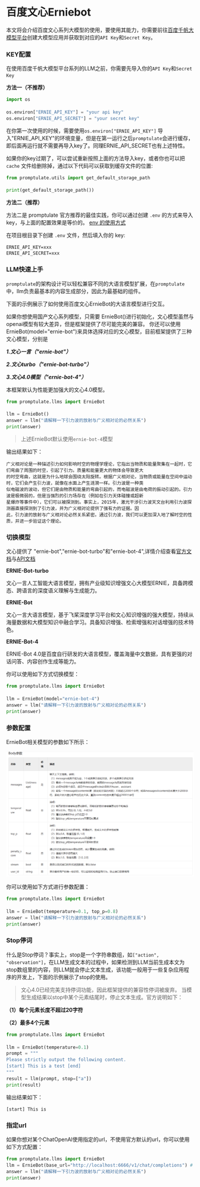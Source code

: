 # 百度文心Erniebot

本文将会介绍百度文心系列大模型的使用，要使用其能力，你需要前往[百度千帆大模型平台](https://console.bce.baidu.com/qianfan/ais/console/applicationConsole/application)创建大模型应用并获取到对应的`API Key`和`Secret Key`。

### KEY配置

在使用百度千帆大模型平台系列的LLM之前，你需要先导入你的`API Key`和`Secret Key`

**方法一（不推荐）**

```python
import os

os.environ["ERNIE_API_KEY"] = "your api key"
os.environ["ERNIE_API_SECRET"] = "your secret key"
```

在你第一次使用的时候，需要使用`os.environ["ERNIE_API_KEY"]` 导入"ERNIE_API_KEY"的环境变量，但是在第一运行之后`promptulate`会进行缓存，即后面再运行就不需要再导入key了。同理ERNIE_API_SECRET也有上述特性。

如果你的key过期了，可以尝试重新按照上面的方法导入key，或者你也可以把 `cache` 文件给删除掉，通过以下代码可以获取到缓存文件的位置:

```python
from promptulate.utils import get_default_storage_path

print(get_default_storage_path())
```

**方法二（推荐）**

方法二是 promptulate 官方推荐的最佳实践，你可以通过创建 `.env` 的方式来导入 key，与上面的配置效果是等价的。 [env 的使用方式](https://github.com/theskumar/python-dotenv)

在项目根目录下创建 `.env` 文件，然后填入你的 key:

```text
ERNIE_API_KEY=xxx
ERNIE_API_SECRET=xxx
```

### LLM快速上手

`promptulate`的架构设计可以轻松兼容不同的大语言模型扩展，在`promptulate`中，llm负责最基本的内容生成部分，因此为最基础的组件。

下面的示例展示了如何使用百度文心ErnieBot的大语言模型进行交互。

如果你想使用国产文心系列模型，只需要 ErnieBot()进行初始化，文心模型虽然与openai模型有较大差异，但是框架提供了尽可能完美的兼容。
你还可以使用ErnieBot(model="ernie-bot")来具体选择对应的文心模型，目前框架提供了三种文心模型，分别是

***1.文心一言（"ernie-bot"）***

***2.文心turbo（"ernie-bot-turbo"）***

***3.文心4.0模型（"ernie-bot-4"）***

本框架默认为性能更加强大的文心4.0模型。


```python
from promptulate.llms import ErnieBot

llm = ErnieBot() 
answer = llm("请解释一下引力波的放射与广义相对论的必然关系")
print(answer)

```

> 上述ErnieBot默认使用`ernie-bot-4`模型

输出结果如下：

```text
广义相对论是一种描述引力如何影响时空的物理学理论，它指出当物质和能量聚集在一起时，它们弯曲了周围的时空，引起了引力。质量和能量更大的物体会导致更大
的时空弯曲，这就是为什么地球会围绕太阳旋转。根据广义相对论，当物质或能量在空间中运动时，它们会产生引力波，就像在水面上产生涟漪一样。引力波是一种类
似电磁波的波动，但它们是由物质和能量的弯曲引起的，而电磁波是由电荷的振动引起的。引力波是极微弱的，但是当强烈的引力场存在（例如在引力天体碰撞或超新
星爆炸等事件中），它们可以被探测到。事实上，2015年，激光干涉引力波天文台利用引力波探测器直接探测到了引力波，并为广义相对论提供了强有力的证据。因
此，引力波的放射与广义相对论必然关系紧密。通过引力波，我们可以更加深入地了解时空的性质，并进一步验证这个理论。
```

### 切换模型

文心提供了 "ernie-bot","ernie-bot-turbo"和"ernie-bot-4",详情介绍查看[官方文档](https://cloud.baidu.com/doc/WENXINWORKSHOP/s/Jlfmc9dit)与[API文档](https://cloud.baidu.com/doc/WENXINWORKSHOP/s/Nlks5zkzu)

**ERNIE-Bot-turbo**

文心一言人工智能大语言模型，拥有产业级知识增强文心大模型ERNIE，具备跨模态、跨语言的深度语义理解与生成能力。

**ERNIE-Bot**

文心一言大语言模型，基于飞桨深度学习平台和文心知识增强的强大模型，持续从海量数据和大模型知识中融合学习。具备知识增强、检索增强和对话增强的技术特色。

**ERNIE-Bot-4**

ERNIE-Bot 4.0是百度自行研发的大语言模型，覆盖海量中文数据，具有更强的对话问答、内容创作生成等能力。

你可以使用如下方式切换模型：

```python
from promptulate.llms import ErnieBot

llm = ErnieBot(model="ernie-bot-4") 
answer = llm("请解释一下引力波的放射与广义相对论的必然关系")
print(answer)
```

### 参数配置

ErnieBot相关模型的参数如下所示：

![](../../images/erniebot_param_1.png)

你可以使用如下方式进行参数配置：

```python
from promptulate.llms import ErnieBot

llm = ErnieBot(temperature=0.1, top_p=0.8) 
answer = llm("请解释一下引力波的放射与广义相对论的必然关系")
print(answer)
```

### Stop停词

什么是Stop停词？事实上，stop是一个字符串数组，如`["action", "observation"]`，在LLM生成文本的过程中，如果检测到LLM当前生成本文为stop数组里的内容，则LLM就会停止文本生成，该功能一般用于一些复杂应用程序的开发上，下面的示例展示了stop的使用。

> 文心4.0已经完美支持停词功能，因此框架提供的兼容性停词被废弃。
> 当模型生成结果以stop中某个元素结尾时，停止文本生成。官方说明如下：

**（1）每个元素长度不超过20字符**

**（2）最多4个元素**

```python
from promptulate.llms import ErnieBot

llm = ErnieBot(temperature=0.1)
prompt = """
Please strictly output the following content.
[start] This is a test [end]
"""
result = llm(prompt, stop=["a"])
print(result)
```

输出结果如下：

```text
[start] This is 
```

### 指定url

如果你想对某个ChatOpenAI使用指定的url，不使用官方默认的url，你可以使用如下方式配置：

```python
from promptulate.llms import ErnieBot
llm = ErnieBot(base_url="http://localhost:6666/v1/chat/completions") # 你自己的url
answer = llm("请解释一下引力波的放射与广义相对论的必然关系")
print(answer)
```